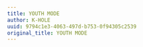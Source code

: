 ```yaml
---
title: YOUTH MODE
author: K-HOLE
uuid: 9794c1e3-4063-497d-b753-0f94305c2539
original_title: YOUTH MODE
---
```


